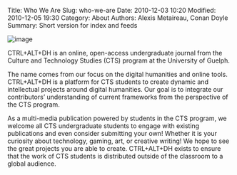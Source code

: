 Title: Who We Are
Slug: who-we-are
Date: 2010-12-03 10:20
Modified: 2010-12-05 19:30
Category: About
Authors: Alexis Metaireau, Conan Doyle
Summary: Short version for index and feeds

![image]({static}/images/CTS-logo.png)

CTRL+ALT+DH is an online, open-access undergraduate journal from the Culture and Technology Studies (CTS) program at the University of Guelph. 

The name comes from our focus on the digital humanities and online tools. CTRL+ALT+DH is a platform for CTS students to create dynamic and intellectual projects around digital humanities. Our goal is to integrate our contributors’ understanding of current frameworks from the perspective of the CTS program. 

As a multi-media publication powered by students in the CTS program, we welcome all CTS undergraduate students to engage with existing publications and even consider submitting your own! Whether it is your curiosity about technology, gaming, art, or creative writing! We hope to see the great projects you are able to create. CTRL+ALT+DH exists to ensure that the work of CTS students is distributed outside of the classroom to a global audience.